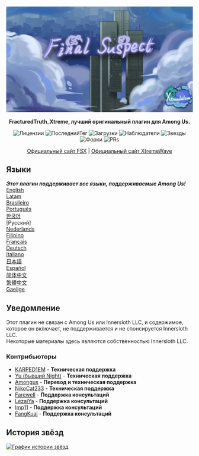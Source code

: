 <div align="center">

![FSX-XW](Assets/LogoWithTeam.png)

**FracturedTruth_Xtreme, лучший оригинальный плагин для Among Us.**

<img src="https://badgen.net/github/license/XtremeWave/FracturedTruth_Xtreme" alt="Лицензии">
<img src="https://badgen.net/github/tag/XtremeWave/FracturedTruth_Xtreme" alt="ПоследнийТег">
<img src="https://badgen.net/github/assets-dl/XtremeWave/FracturedTruth_Xtreme" alt="Загрузки">
<img src="https://badgen.net/github/watchers/XtremeWave/FracturedTruth_Xtreme" alt="Наблюдатели">
<img src="https://badgen.net/github/stars/XtremeWave/FracturedTruth_Xtreme" alt="Звезды">
<img src="https://badgen.net/github/forks/XtremeWave/FracturedTruth_Xtreme" alt="Форки">
<img src="https://badgen.net/github/prs/XtremeWave/FracturedTruth_Xtreme" alt="PRs">

[Официальный сайт FSX](https://fsusx.top.cc) | [Официальный сайт XtremeWave](https://www.xtreme.net.cn)

</div>

## Языки
***Этот плагин поддерживает все языки, поддерживаемые Among Us!***<br>
[English](README.md) <br>
[Latam](README_es_LA.md)<br>
[Brasileiro](README_pt_BR.md)<br>
[Português](README_pt.md)<br>
[한국어](README_ko.md)<br>
[Русский]<br>
[Nederlands](README_nl.md)<br>
[Filipino](README_tl.md)<br>
[Français](README_fr.md)<br>
[Deutsch](README_de.md)<br>
[Italiano](README_it.md)<br>
[日本語](README_ja.md)<br>
[Español](README_es.md)<br>
[简体中文](README_zh.md)<br>
[繁體中文](README_zh_CHT.md)<br>
[Gaeilge](README_ga.md)<br>

## Уведомление
Этот плагин не связан с Among Us или Innersloth LLC, и содержимое, которое он включает, не поддерживается и не спонсируется Innersloth LLC.<br>
Некоторые материалы здесь являются собственностью Innersloth LLC.

### Контрибьюторы
 - [KARPED1EM](https://github.com/KARPED1EM) - **Техническая поддержка**
 - [Yu (бывший Night)](https://github.com/Night-GUA) - **Техническая поддержка**
 - [Amongus](https://github.com/XiezibanWrite) - **Перевод и техническая поддержка**
 - [NikoCat233](https://github.com/NikoCat233) - **Техническая поддержка**
 - [Farewell](https://github.com/ksduye) - **Поддержка консультаций**
 - [LezaiYa](https://github.com/LezaiYa1) - **Поддержка консультаций**
 - [Imp11](https://github.com/dabao40) - **Поддержка консультаций**
 - [FangKuai](https://github.com/FangKuaiYa) - **Поддержка консультаций**

## История звёзд
[![График истории звёзд](https://api.star-history.com/svg?repos=XtremeWave/FracturedTruth_Xtreme&type=Date)](https://star-history.com/#XtremeWave/FracturedTruth_Xtreme&Date)
